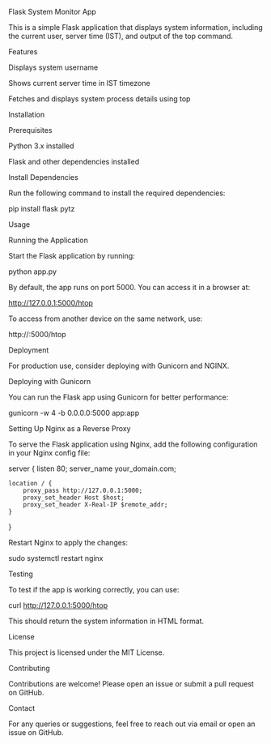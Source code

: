 Flask System Monitor App


This is a simple Flask application that displays system information, including the current user, server time (IST), and output of the top command.

Features

Displays system username

Shows current server time in IST timezone

Fetches and displays system process details using top

Installation

Prerequisites

Python 3.x installed

Flask and other dependencies installed

Install Dependencies

Run the following command to install the required dependencies:

pip install flask pytz

Usage

Running the Application

Start the Flask application by running:

python app.py

By default, the app runs on port 5000. You can access it in a browser at:

http://127.0.0.1:5000/htop

To access from another device on the same network, use:

http://<your-ip-address>:5000/htop

Deployment

For production use, consider deploying with Gunicorn and NGINX.

Deploying with Gunicorn

You can run the Flask app using Gunicorn for better performance:

gunicorn -w 4 -b 0.0.0.0:5000 app:app

Setting Up Nginx as a Reverse Proxy

To serve the Flask application using Nginx, add the following configuration in your Nginx config file:

server {
    listen 80;
    server_name your_domain.com;

    location / {
        proxy_pass http://127.0.0.1:5000;
        proxy_set_header Host $host;
        proxy_set_header X-Real-IP $remote_addr;
    }
}

Restart Nginx to apply the changes:

sudo systemctl restart nginx

Testing

To test if the app is working correctly, you can use:

curl http://127.0.0.1:5000/htop

This should return the system information in HTML format.

License

This project is licensed under the MIT License.

Contributing

Contributions are welcome! Please open an issue or submit a pull request on GitHub.

Contact

For any queries or suggestions, feel free to reach out via email or open an issue on GitHub.

